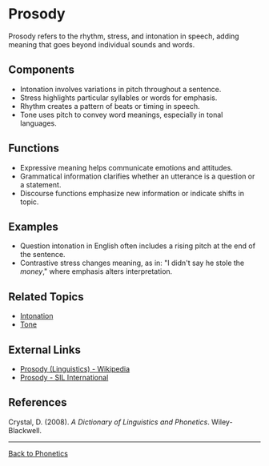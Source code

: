# Prosody

Prosody refers to the rhythm, stress, and intonation in speech, adding meaning that goes beyond individual sounds and words.

## Components

- Intonation involves variations in pitch throughout a sentence.
- Stress highlights particular syllables or words for emphasis.
- Rhythm creates a pattern of beats or timing in speech.
- Tone uses pitch to convey word meanings, especially in tonal languages.

## Functions

- Expressive meaning helps communicate emotions and attitudes.
- Grammatical information clarifies whether an utterance is a question or a statement.
- Discourse functions emphasize new information or indicate shifts in topic.

## Examples

- Question intonation in English often includes a rising pitch at the end of the sentence.
- Contrastive stress changes meaning, as in: "I didn't say he stole the *money*," where emphasis alters interpretation.

## Related Topics

- [Intonation](Intonation.md)
- [Tone](Tone.md)

## External Links

- [Prosody (Linguistics) - Wikipedia](https://en.wikipedia.org/wiki/Prosody_(linguistics))
- [Prosody - SIL International](https://glossary.sil.org/term/prosody)

## References

Crystal, D. (2008). *A Dictionary of Linguistics and Phonetics*. Wiley-Blackwell.

---

[Back to Phonetics](README.md)
